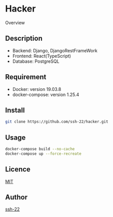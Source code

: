 Hacker
====

Overview

## Description

- Backend: Django, DjangoRestFrameWork
- Frontend: React(TypeScript)
- Database: PostgreSQL

## Requirement

- Docker: version 19.03.8
- docker-compose: version 1.25.4

## Install

```zsh
git clone https://github.com/ssh-22/hacker.git
```

## Usage

```zsh
docker-compose build --no-cache
docker-compose up --force-recreate
```

## Licence

[MIT](https://github.com/tcnksm/tool/blob/master/LICENCE)

## Author

[ssh-22](https://github.com/ssh-22)
